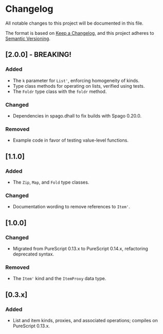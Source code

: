 # Changelog
All notable changes to this project will be documented in this file.

The format is based on [Keep a Changelog](https://keepachangelog.com/en/1.0.0/),
and this project adheres to [Semantic Versioning](https://semver.org/spec/v2.0.0.html).

## [2.0.0] - BREAKING!
### Added
* The `k` parameter for `List'`, enforcing homogeneity of kinds.
* Type class methods for operating on lists, verified using tests.
* The `Foldr` type class with the `foldr` method.
### Changed
* Dependencies in spago.dhall to fix builds with Spago 0.20.0.
### Removed
* Example code in favor of testing value-level functions.

## [1.1.0]
### Added
* The `Zip`, `Map`, and `Fold` type classes.
### Changed
* Documentation wording to remove references to `Item'`.

## [1.0.0]
### Changed
* Migrated from PureScript 0.13.x to PureScript 0.14.x, refactoring deprecated syntax.
### Removed
* The `Item'` kind and the `ItemProxy` data type.

## [0.3.x] 
### Added
* List and item kinds, proxies, and associated operations; compiles on PureScript 0.13.x.
